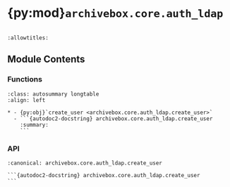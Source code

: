 # {py:mod}`archivebox.core.auth_ldap`

```{py:module} archivebox.core.auth_ldap
```

```{autodoc2-docstring} archivebox.core.auth_ldap
:allowtitles:
```

## Module Contents

### Functions

````{list-table}
:class: autosummary longtable
:align: left

* - {py:obj}`create_user <archivebox.core.auth_ldap.create_user>`
  - ```{autodoc2-docstring} archivebox.core.auth_ldap.create_user
    :summary:
    ```
````

### API

````{py:function} create_user(sender, user=None, ldap_user=None, **kwargs)
:canonical: archivebox.core.auth_ldap.create_user

```{autodoc2-docstring} archivebox.core.auth_ldap.create_user
```
````
